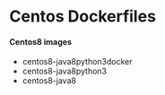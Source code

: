 # Centos Dockerfiles

#### Centos8 images
* centos8-java8python3docker
* centos8-java8python3
* centos8-java8
